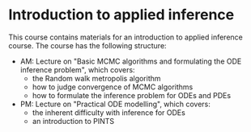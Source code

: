 # Introduction to applied inference

This course contains materials for an introduction to applied inference course. The course has the following structure:

* AM: Lecture on "Basic MCMC algorithms and formulating the ODE inference problem", which covers:
  * the Random walk metropolis algorithm
  * how to judge convergence of MCMC algorithms
  * how to formulate the inference problem for ODEs and PDEs
* PM: Lecture on "Practical ODE modelling", which covers:
  * the inherent difficulty with inference for ODEs
  * an introduction to PINTS

